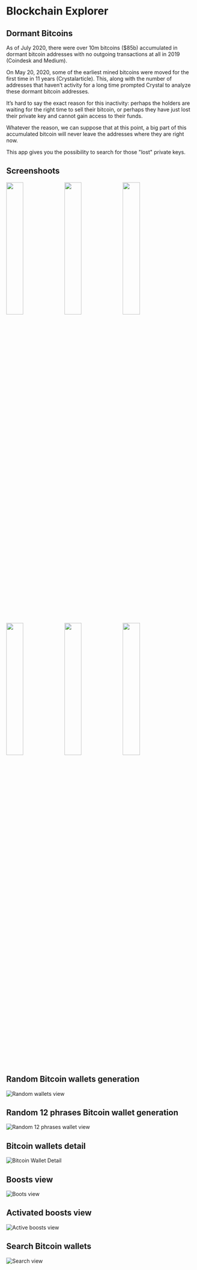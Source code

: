 # Blockchain Explorer

## Dormant Bitcoins
As of July 2020, there were over 10m bitcoins ($85b) accumulated in dormant bitcoin addresses with no outgoing transactions at all in 2019 (Coindesk and Medium).

On May 20, 2020, some of the earliest mined bitcoins were moved for the first time in 11 years (Crystalarticle). This, along with the number of addresses that haven’t activity for a long time prompted Crystal to analyze these dormant bitcoin addresses.

It’s hard to say the exact reason for this inactivity: perhaps the holders are waiting for the right time to sell their bitcoin, or perhaps they have just lost their private key and cannot gain access to their funds.

Whatever the reason, we can suppose that at this point, a big part of this accumulated bitcoin will never leave the addresses where they are right now.

This app gives you the possibility to search for those "lost" private keys.

## Screenshoots
<img src="https://user-images.githubusercontent.com/96957446/161375750-ad27ca43-3691-4615-8760-030c5c4cdd73.PNG" width="30%"> <img src="https://user-images.githubusercontent.com/96957446/161375749-1c234fc5-e1ae-4806-9873-a1696bc30d20.PNG" width="30%">
<img src="https://user-images.githubusercontent.com/96957446/161380191-aa166789-9d21-413e-a6eb-e8e44c4f0514.PNG" width="30%">
<img src="https://user-images.githubusercontent.com/96957446/161375748-a8d2a326-7f52-4785-9a1c-3bec806ceb9a.PNG" width="30%">
<img src="https://user-images.githubusercontent.com/96957446/161375747-a2e72802-54db-43ae-9ec0-7af979d0e097.PNG" width="30%">
<img src="https://user-images.githubusercontent.com/96957446/161375753-dac04833-4c22-4b3b-8ff9-5a5d336c31ab.PNG" width="30%">

## Random Bitcoin wallets generation

![Random wallets view](https://user-images.githubusercontent.com/96957446/161375750-ad27ca43-3691-4615-8760-030c5c4cdd73.PNG)

## Random 12 phrases Bitcoin wallet generation

![Random 12 phrases wallet view](https://user-images.githubusercontent.com/96957446/161375749-1c234fc5-e1ae-4806-9873-a1696bc30d20.PNG)

## Bitcoin wallets detail

![Bitcoin Wallet Detail](https://user-images.githubusercontent.com/96957446/161380191-aa166789-9d21-413e-a6eb-e8e44c4f0514.PNG)

## Boosts view

![Boots view](https://user-images.githubusercontent.com/96957446/161375748-a8d2a326-7f52-4785-9a1c-3bec806ceb9a.PNG)

## Activated boosts view

![Active boosts view](https://user-images.githubusercontent.com/96957446/161375747-a2e72802-54db-43ae-9ec0-7af979d0e097.PNG)

## Search Bitcoin wallets

![Search view](https://user-images.githubusercontent.com/96957446/161375753-dac04833-4c22-4b3b-8ff9-5a5d336c31ab.PNG)
